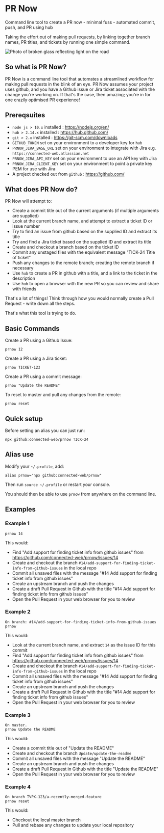 # PR Now

Command line tool to create a PR now - minimal fuss - automated commit, push, and PR using hub

Taking the effort out of making pull requests, by linking together branch names, PR titles, and tickets by running one simple command.

![Photo of broken glass reflecting light on the road](./images/prnow.jpg)

## So what is PR Now?

PR Now is a command line tool that automates a streamlined workflow for making pull requests in the blink of an eye. PR Now assumes your project uses github, and you have a Github issue or Jira ticket associated with the change you're working on. If that's the case, then amazing; you're in for one crazily optimised PR experience!

## Prereqsuites

- `node js > 10.x` installed : https://nodejs.org/en/
- `hub > 2.14.x` installed : https://hub.github.com/
- `git > 2.x` installed : https://git-scm.com/downloads
- `GITHUB_TOKEN` set on your environment to a developer key for `hub`
- `PRNOW_JIRA_BASE_URL` set on your environment to integrate with Jira e.g. `https://connected-web.atlassian.net`
- `PRNOW_JIRA_API_KEY` set on your environment to use an API key with Jira
- `PRNOW_JIRA_CLIENT_KEY` set on your environment to point a private key PEM for use with Jira
- A project checked out from `github` : https://github.com/

## What does PR Now do?

PR Now will attempt to:
- Create a commit title out of the current arguments (if multiple arguments are supplied)
- Look at the current branch name, and attempt to extract a ticket ID or issue number   
- Try to find an issue from github based on the supplied ID and extract its title
- Try and find a Jira ticket based on the supplied ID and extract its title
- Create and checkout a branch based on the ticket ID
- Commit any unstaged files with the equivalent message "TICK-24 Title of ticket"
- Push any changes to the remote branch; creating the remote branch if necessary
- Use `hub` to create a PR in github with a title, and a link to the ticket in the description
- Use `hub` to open a browser with the new PR so you can review and share with friends

That's a lot of things! Think through how you would normally create a Pull Request - write down all the steps.

That's what this tool is trying to do.

## Basic Commands

Create a PR using a Github Issue:
```
prnow 12
```

Create a PR using a Jira ticket:
```
prnow TICKET-123 
```

Create a PR using a commit message:
```
prnow "Update the README"
```

To reset to master and pull any changes from the remote:
```
prnow reset
```

## Quick setup

Before setting an alias you can just run:

```
npx github:connected-web/prnow TICK-24
```

## Alias use

Modify your `~/.profile`, add:

```
alias prnow="npx github:connected-web/prnow"
```

Then run `source ~/.profile` or restart your console.

You should then be able to use `prnow` from anywhere on the command line.

## Examples

### Example 1

```
prnow 14
```

This would:
- Find "Add support for finding ticket info from github issues" from https://github.com/connected-web/prnow/issues/14
- Create and checkout the branch `#14/add-support-for-finding-ticket-info-from-github-issues` in the local repo
- Commit all unsaved files with the message "#14 Add support for finding ticket info from github issues"
- Create an upstream branch and push the changes
- Create a draft Pull Request in Github with the title "#14 Add support for finding ticket info from github issues"
- Open the Pull Request in your web browser for you to review

### Example 2

```
On branch: #14/add-support-for-finding-ticket-info-from-github-issues
prnow
```

This would:
- Look at the current branch name, and extract `14` as the issue ID for this commit
- Find "Add support for finding ticket info from github issues" from https://github.com/connected-web/prnow/issues/14
- Create and checkout the branch `#14/add-support-for-finding-ticket-info-from-github-issues` in the local repo
- Commit all unsaved files with the message "#14 Add support for finding ticket info from github issues"
- Create an upstream branch and push the changes
- Create a draft Pull Request in Github with the title "#14 Add support for finding ticket info from github issues"
- Open the Pull Request in your web browser for you to review

### Example 3

``` 
On master.
prnow Update the README
```

This would:
- Create a commit title out of "Update the README"
- Create and checkout the branch `Update/update-the-readme`
- Commit all unsaved files with the message "Update the README"
- Create an upstream branch and push the changes
- Create a draft Pull Request in Github with the title "Update the README"
- Open the Pull Request in your web browser for you to review

### Example 4

```
On branch TVPX-123/a-recently-merged-feature
prnow reset
```

This would:
- Checkout the local master branch
- Pull and rebase any changes to update your local repository
